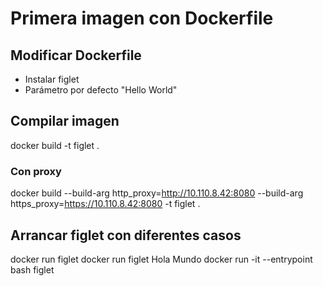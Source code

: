# Primera imagen con Dockerfile

## Modificar Dockerfile
- Instalar figlet
- Parámetro por defecto "Hello World"

## Compilar imagen
docker build -t figlet .

### Con proxy
docker build --build-arg http_proxy=http://10.110.8.42:8080 --build-arg https_proxy=https://10.110.8.42:8080 -t figlet .

## Arrancar figlet con diferentes casos
docker run figlet
docker run figlet Hola Mundo
docker run -it --entrypoint bash figlet
